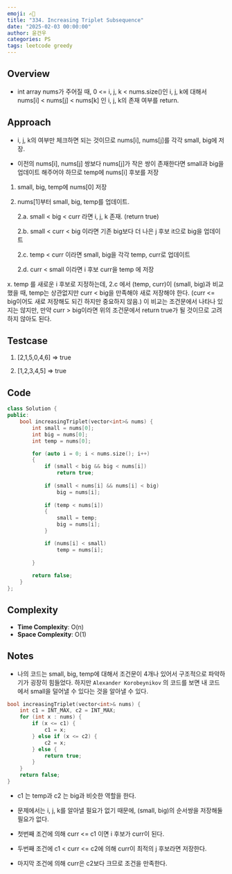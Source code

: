 ```yaml
---
emoji: ✍🏻
title: "334. Increasing Triplet Subsequence"
date: "2025-02-03 00:00:00"
author: 윤건우
categories: PS
tags: leetcode greedy
---
```


## Overview
-  int array nums가 주어질 때, 0 <= i, j, k < nums.size()인 i, j, k에 대해서 nums[i] < nums[j] < nums[k] 인 i, j, k의 존재 여부를 return.

## Approach

-  i, j, k의 여부만 체크하면 되는 것이므로 nums[i], nums[j]를 각각 small, big에 저장.

- 이전의 nums[i], nums[j] 쌍보다 nums[j]가 작은 쌍이 존재한다면 small과 big을 업데이트 해주어야 하므로 temp에 nums[i] 후보를 저장

1. small, big, temp에 nums[0] 저장

2. nums[1]부터 small, big, temp를 업데이트.

	2.a. small < big < curr 라면 i, j, k 존재. (return true)

	2.b. small < curr < big 이라면 기존 big보다 더 나은 j 후보 it으로 big을 업데이트

	2.c. temp < curr 이라면 small, big을 각각 temp, curr로 업데이트

	2.d. curr < small 이라면 i 후보 curr을 temp 에 저장

x. temp 를 새로운 i 후보로 지정하는데, 2.c 에서 (temp, curr)이 (small, big)과 비교했을 때, temp는 상관없지만 curr < big을 만족해야 새로 저장해야 한다. (curr <= big이어도 새로 저장해도 되긴 하지만 중요하지 않음.) 이 비교는 조건문에서 나타나 있지는 않지만, 만약 curr > big이라면 위의 조건문에서 return true가 될 것이므로 고려하지 않아도 된다.

## Testcase

1. [2,1,5,0,4,6] => true

2. [1,2,3,4,5] => true

## Code

``` c++
class Solution {
public:
    bool increasingTriplet(vector<int>& nums) {
        int small = nums[0];
        int big = nums[0];
        int temp = nums[0];

        for (auto i = 0; i < nums.size(); i++)
        {
            if (small < big && big < nums[i])
                return true;
            
            if (small < nums[i] && nums[i] < big)
                big = nums[i];
            
            if (temp < nums[i])
            {
                small = temp;
                big = nums[i];
            }

            if (nums[i] < small)
                temp = nums[i];
            
        }
        
        return false;
    }
};
```

## Complexity
- **Time Complexity**: O(n)
- **Space Complexity**: O(1)

## Notes
- 나의 코드는 small, big, temp에 대해서 조건문이 4개나 있어서 구조적으로 파악하기가 굉장히 힘들었다. 하지만 `Alexander Korobeynikov` 의 코드를 보면 내 코드에서 small을 덜어낼 수 있다는 것을 알아낼 수 있다. 

``` c++
bool increasingTriplet(vector<int>& nums) {
    int c1 = INT_MAX, c2 = INT_MAX;
    for (int x : nums) {
        if (x <= c1) {
            c1 = x;           
        } else if (x <= c2) { 
            c2 = x;           
        } else {              
            return true;      
        }
    }
    return false;
}
```

- c1 는 temp과 c2 는 big과 비슷한 역할을 한다.

- 문제에서는 i, j, k를 알아낼 필요가 없기 때문에, (small, big)의 순서쌍을 저장해둘 필요가 없다.

- 첫번째 조건에 의해 curr <= c1 이면 i 후보가 curr이 된다.

- 두번째 조건에 c1 < curr <= c2에 의해 curr이 최적의 j 후보라면 저장한다.

- 마지막 조건에 의해 curr은 c2보다 크므로 조건을 만족한다.
